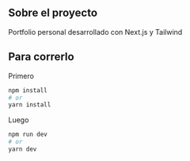 
## Sobre el proyecto

Portfolio personal desarrollado con Next.js y Tailwind



## Para correrlo

Primero

```bash
npm install
# or
yarn install
```

Luego

```bash
npm run dev
# or
yarn dev
```


